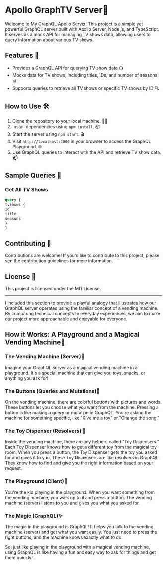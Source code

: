 # Apollo GraphTV Server🚀

Welcome to My GraphQL Apollo Server! This project is a simple yet powerful GraphQL server built with Apollo Server, Node.js, and TypeScript. It serves as a mock API for managing TV shows data, allowing users to query information about various TV shows.

## Features 🌟

- Provides a GraphQL API for querying TV show data 📺
- Mocks data for TV shows, including titles, IDs, and number of seasons 📊
- Supports queries to retrieve all TV shows or specific TV shows by ID 🔍

## How to Use 🛠

1. Clone the repository to your local machine. 👨‍💻
2. Install dependencies using `npm install`. 📦
3. Start the server using `npm start`. 🎬
4. Visit `http://localhost:4000` in your browser to access the GraphQL Playground. 🌐
5. Use GraphQL queries to interact with the API and retrieve TV show data. 📬

## Sample Queries 📝

### Get All TV Shows

```graphql
query {
tvShows {
id
title
seasons
}
}
```


## Contributing  🤝

Contributions are welcome! If you'd like to contribute to this project, please see the contribution guidelines
for more information.

## License  📄

This project is licensed under the MIT License.

---

I included this section to provide a playful analogy that illustrates how our GraphQL server operates using the familiar concept of a vending machine. By comparing technical concepts to everyday experiences, we aim to make our project more approachable and enjoyable for everyone.

## How it Works: A Playground and a Magical Vending Machine🎈

### The Vending Machine (Server)🏧

Imagine your GraphQL server as a magical vending machine in a playground. It's a special machine that can give you toys, snacks, or anything you ask for!

### The Buttons (Queries and Mutations)🔘

On the vending machine, there are colorful buttons with pictures and words. These buttons let you choose what you want from the machine. Pressing a button is like making a query or mutation in GraphQL. You're asking the machine for something specific, like "Give me a toy" or "Change the song."

### The Toy Dispenser (Resolvers) 🧸

Inside the vending machine, there are tiny helpers called "Toy Dispensers." Each Toy Dispenser knows how to get a different toy from the magical toy room. When you press a button, the Toy Dispenser gets the toy you asked for and gives it to you. These Toy Dispensers are like resolvers in GraphQL. They know how to find and give you the right information based on your request.

### The Playground (Client)🎠

You're the kid playing in the playground. When you want something from the vending machine, you walk up to it and press a button. The vending machine (server) listens to you and gives you what you asked for.

### The Magic (GraphQL)✨

The magic in the playground is GraphQL! It helps you talk to the vending machine (server) and get what you want easily. You just need to press the right buttons, and the machine knows exactly what to do.

So, just like playing in the playground with a magical vending machine, using GraphQL is like having a fun and easy way to ask for things and get them quickly!
